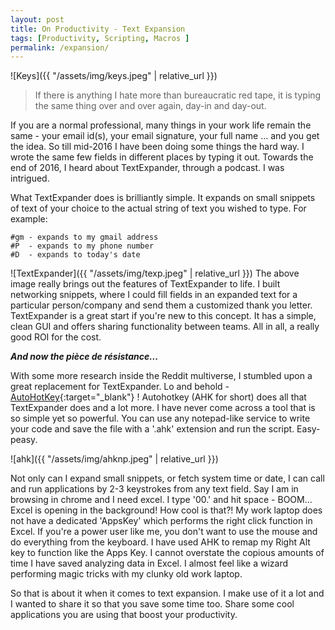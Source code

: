 ```yaml
---
layout: post
title: On Productivity - Text Expansion
tags: [Productivity, Scripting, Macros ]
permalink: /expansion/
---
```

![Keys]({{ "/assets/img/keys.jpeg" | relative_url }})
  > If there is anything I hate more than bureaucratic red tape, it is typing the same thing over and over again, day-in and day-out.

If you are a normal professional, many things in your work life remain the same - your email id(s), your email signature, your full name ... and you get the idea. So till mid-2016 I have been doing some things the hard way. I wrote the same few fields in different places by typing it out. Towards the end of 2016, I heard about TextExpander, through a podcast. I was intrigued.

What TextExpander does is brilliantly simple. It expands on small snippets of text of your choice to the actual string of text you wished to type. For example:

```
#gm - expands to my gmail address
#P  - expands to my phone number
#D  - expands to today's date
```
![TextExpander]({{ "/assets/img/texp.jpeg" | relative_url }})
The above image really brings out the features of TextExpander to life. I built networking snippets, where I could fill fields in an expanded text for a particular person/company and send them a customized thank you letter. TextExpander is a great start if you're new to this concept. It has a simple, clean GUI and offers sharing functionality between teams. All in all, a really good ROI for the cost.

***And now the pièce de résistance...***

With some more research inside the Reddit multiverse, I stumbled upon a great replacement for TextExpander. Lo and behold - [AutoHotKey](https://www.autohotkey.com/){:target="_blank"} ! Autohotkey (AHK for short) does all that TextExpander does and a lot more. I have never come across a tool that is so simple yet so powerful. You can use any notepad-like service to write your code and save the file with a '.ahk' extension and run the script. Easy-peasy.

![ahk]({{ "/assets/img/ahknp.jpeg" | relative_url }})

Not only can I expand small snippets, or fetch system time or date, I can call and run applications by 2-3 keystrokes from any text field. Say I am in browsing in chrome and I need excel. I type '00.' and hit space - BOOM... Excel is opening in the background! How cool is that?! My work laptop does not have a dedicated 'AppsKey' which performs the right click function in Excel. If you're a power user like me, you don't want to use the mouse and do everything from the keyboard. I have used AHK to remap my Right Alt key to function like the Apps Key. I cannot overstate the copious amounts of time I have saved analyzing data in Excel. I almost feel like a wizard performing magic tricks with my clunky old work laptop.

So that is about it when it comes to text expansion. I make use of it a lot and I wanted to share it so that you save some time too. Share some cool applications you are using that boost your productivity.
